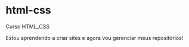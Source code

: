 # html-css
 Curso HTML_CSS

Estou aprendendo a criar sites e agora vou gerenciar meus repositórios!

